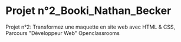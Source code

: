 # Projet n°2_Booki_Nathan_Becker
Projet n°2: Transformez une maquette en site web avec HTML &amp; CSS, Parcours "Développeur Web" Openclassrooms
